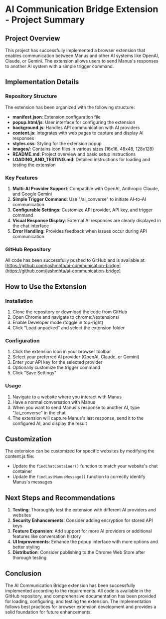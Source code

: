 # AI Communication Bridge Extension - Project Summary

## Project Overview
This project has successfully implemented a browser extension that enables communication between Manus and other AI systems like OpenAI, Claude, or Gemini. The extension allows users to send Manus's responses to another AI system with a simple trigger command.

## Implementation Details

### Repository Structure
The extension has been organized with the following structure:
- **manifest.json**: Extension configuration file
- **popup.html/js**: User interface for configuring the extension
- **background.js**: Handles API communication with AI providers
- **content.js**: Integrates with web pages to capture and display AI responses
- **styles.css**: Styling for the extension popup
- **images/**: Contains icon files in various sizes (16x16, 48x48, 128x128)
- **README.md**: Project overview and basic setup instructions
- **LOADING_AND_TESTING.md**: Detailed instructions for loading and testing the extension

### Key Features
1. **Multi-AI Provider Support**: Compatible with OpenAI, Anthropic Claude, and Google Gemini
2. **Simple Trigger Command**: Use "/ai_converse" to initiate AI-to-AI communication
3. **Configurable Settings**: Customize API provider, API key, and trigger command
4. **Visual Response Display**: External AI responses are clearly displayed in the chat interface
5. **Error Handling**: Provides feedback when issues occur during API communication

### GitHub Repository
All code has been successfully pushed to GitHub and is available at:
[https://github.com/jashmhta/ai-communication-bridge](https://github.com/jashmhta/ai-communication-bridge)

## How to Use the Extension

### Installation
1. Clone the repository or download the code from GitHub
2. Open Chrome and navigate to chrome://extensions/
3. Enable Developer mode (toggle in top-right)
4. Click "Load unpacked" and select the extension folder

### Configuration
1. Click the extension icon in your browser toolbar
2. Select your preferred AI provider (OpenAI, Claude, or Gemini)
3. Enter your API key for the selected provider
4. Optionally customize the trigger command
5. Click "Save Settings"

### Usage
1. Navigate to a website where you interact with Manus
2. Have a normal conversation with Manus
3. When you want to send Manus's response to another AI, type "/ai_converse" in the chat
4. The extension will capture Manus's last response, send it to the configured AI, and display the result

## Customization
The extension can be customized for specific websites by modifying the content.js file:
- Update the `findChatContainer()` function to match your website's chat container
- Update the `findLastManusMessage()` function to correctly identify Manus's messages

## Next Steps and Recommendations
1. **Testing**: Thoroughly test the extension with different AI providers and websites
2. **Security Enhancements**: Consider adding encryption for stored API keys
3. **Feature Expansion**: Add support for more AI providers or additional features like conversation history
4. **UI Improvements**: Enhance the popup interface with more options and better styling
5. **Distribution**: Consider publishing to the Chrome Web Store after thorough testing

## Conclusion
The AI Communication Bridge extension has been successfully implemented according to the requirements. All code is available in the GitHub repository, and comprehensive documentation has been provided for loading, configuring, and testing the extension. The implementation follows best practices for browser extension development and provides a solid foundation for future enhancements.
